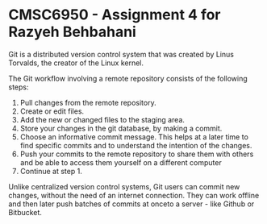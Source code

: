 # CMSC6950 - Assignment 4 for Razyeh Behbahani

Git is a distributed version control system that was created by
Linus Torvalds, the creator of the Linux kernel.

The Git workflow involving a remote repository consists of the following steps:

1. Pull changes from the remote repository.
2. Create or edit files.
3. Add the new or changed files to the staging area.
4. Store your changes in the git database, by making a commit.
5. Choose an informative commit message. This helps at a later time to find
   specific commits and to understand the intention of the changes.
6. Push your commits to the remote repository to share them with others
   and be able to access them yourself on a different computer
7. Continue at step 1.

Unlike centralized version control systems, Git users can commit new changes,
without the need of an internet connection. They can work offline and then later
push batches of commits at onceto a server - like Github or Bitbucket.
